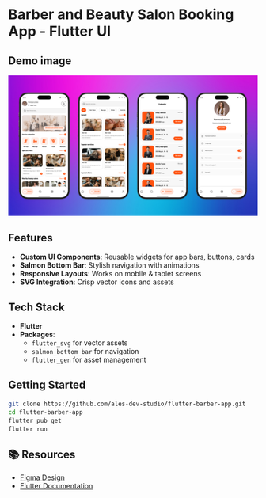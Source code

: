 # Barber and Beauty Salon Booking App - Flutter UI  

## Demo image

![Demo](https://raw.githubusercontent.com/ales-dev-studio/barber-and-beauty-salon-booking-app/refs/heads/main/assets/images/Demo.jpg)

## Features  
- **Custom UI Components**: Reusable widgets for app bars, buttons, cards  
- **Salmon Bottom Bar**: Stylish navigation with animations  
- **Responsive Layouts**: Works on mobile & tablet screens  
- **SVG Integration**: Crisp vector icons and assets  

## Tech Stack  
- **Flutter**
- **Packages**:  
  - `flutter_svg` for vector assets  
  - `salmon_bottom_bar` for navigation  
  - `flutter_gen` for asset management  

## Getting Started  
```bash
git clone https://github.com/ales-dev-studio/flutter-barber-app.git
cd flutter-barber-app
flutter pub get
flutter run
```

## 📚 Resources  
- [Figma Design](https://www.figma.com/design/Ij99qRMcvJCoRyIHJQ5Hpg/Barber-and-Beauty-Salon-Booking-App?node-id=0-1&t=UkhyYbbanhQTylGf-1)  
- [Flutter Documentation](https://flutter.dev)  
